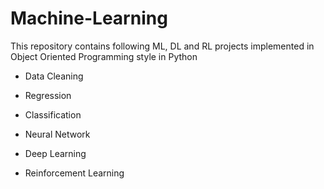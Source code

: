 # Machine-Learning

This repository contains following ML, DL and RL projects implemented in Object Oriented Programming style in Python

- Data Cleaning

- Regression

- Classification

- Neural Network

- Deep Learning

- Reinforcement Learning
